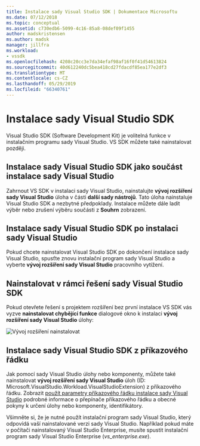 ```yaml
---
title: Instalace sady Visual Studio SDK | Dokumentace Microsoftu
ms.date: 07/12/2018
ms.topic: conceptual
ms.assetid: c730edb6-5099-4c16-85a8-08def09f1455
author: madskristensen
ms.author: madsk
manager: jillfra
ms.workload:
- vssdk
ms.openlocfilehash: 4208c20cc3e7da34efaf98af16f0f41d54613824
ms.sourcegitcommit: 40d612240dc5bea418cd27fdacdf85ea177e2df3
ms.translationtype: MT
ms.contentlocale: cs-CZ
ms.lasthandoff: 05/29/2019
ms.locfileid: "66340761"
---
```

# <a name="install-the-visual-studio-sdk"></a>Instalace sady Visual Studio SDK

Visual Studio SDK (Software Development Kit) je volitelná funkce v instalačním programu sady Visual Studio. VS SDK můžete také nainstalovat později.

## <a name="install-the-visual-studio-sdk-as-part-of-a-visual-studio-installation"></a>Instalace sady Visual Studio SDK jako součást instalace sady Visual Studio

Zahrnout VS SDK v instalaci sady Visual Studio, nainstalujte **vývoj rozšíření sady Visual Studio** úloha v části **další sady nástrojů**. Tato úloha nainstaluje Visual Studio SDK a nezbytné předpoklady. Instalace můžete dále ladit výběr nebo zrušení výběru součásti z **Souhrn** zobrazení.

## <a name="install-the-visual-studio-sdk-after-installing-visual-studio"></a>Instalace sady Visual Studio SDK po instalaci sady Visual Studio

Pokud chcete nainstalovat Visual Studio SDK po dokončení instalace sady Visual Studio, spusťte znovu instalační program sady Visual Studio a vyberte **vývoj rozšíření sady Visual Studio** pracovního vytížení.

## <a name="install-the-visual-studio-sdk-from-a-solution"></a>Nainstalovat v rámci řešení sady Visual Studio SDK

Pokud otevřete řešení s projektem rozšíření bez první instalace VS SDK vás vyzve **nainstalovat chybějící funkce** dialogové okno k instalaci **vývoj rozšíření sady Visual Studio** úlohy:

![Vývoj rozšíření nainstalovat](../extensibility/media/install-extension-development.png "nainstalovat vývoj rozšíření")

## <a name="install-the-visual-studio-sdk-from-the-command-line"></a>Instalace sady Visual Studio SDK z příkazového řádku

Jak pomocí sady Visual Studio úlohy nebo komponenty, můžete také nainstalovat **vývoj rozšíření sady Visual Studio** úloh (ID: Microsoft.VisualStudio.Workload.VisualStudioExtension) z příkazového řádku. Zobrazit [použít parametry příkazového řádku instalace sady Visual Studio](../install/use-command-line-parameters-to-install-visual-studio.md) podrobné informace o přepínače příkazového řádku a obecné pokyny k určení úlohy nebo komponenty, identifikátory.

Všimněte si, že je nutné použít instalační program sady Visual Studio, který odpovídá vaší nainstalované verzi sady Visual Studio. Například pokud máte v počítači nainstalovaný Visual Studio Enterprise, musíte spustit instalační program sady Visual Studio Enterprise (*vs_enterprise.exe*).